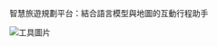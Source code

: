 智慧旅遊規劃平台：結合語言模型與地圖的互動行程助手

![工具圖片](https://github.com/user-attachments/assets/f73a4713-77c5-421e-89be-0a4f3cbad078)
